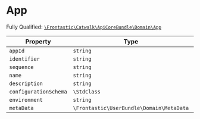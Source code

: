 #  App

Fully Qualified: [`\Frontastic\Catwalk\ApiCoreBundle\Domain\App`](../../../../src/php/ApiCoreBundle/Domain/App.php)

Property|Type|Default|Description
--------|----|-------|-----------
`appId`|`string`||
`identifier`|`string`||
`sequence`|`string`||
`name`|`string`||
`description`|`string`||
`configurationSchema`|`\StdClass`||
`environment`|`string`||
`metaData`|`\Frontastic\UserBundle\Domain\MetaData`||

